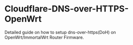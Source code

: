 # Cloudflare-DNS-over-HTTPS-OpenWrt
Detailed guide on how to setup dns-over-https(DoH) on OpenWrt/ImmortalWrt Router Firmware.
